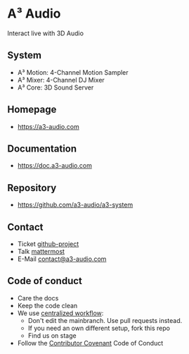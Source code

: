 <!--
SPDX-FileCopyrightText: 2023 A3 Audio UG (haftungsbeschränkt) <contact@a3-audio.com>

SPDX-License-Identifier: GPL-3.0-or-later
-->

# A³ Audio
Interact live with 3D Audio

## System
- A³ Motion: 4-Channel Motion Sampler
- A³ Mixer: 4-Channel DJ Mixer
- A³ Core: 3D Sound Server

## Homepage
- https://a3-audio.com

## Documentation
- https://doc.a3-audio.com

## Repository
- https://github.com/a3-audio/a3-system

## Contact
- Ticket [github-project](https://github.com/orgs/a3-audio/projects/1)
- Talk [mattermost](https://talk.a3-audio.com/ambisonics)
- E-Mail [contact@a3-audio.com](mailto:contact@a3-audio.com)

## Code of conduct
- Care the docs
- Keep the code clean
- We use [centralized workflow](https://www.git-scm.com/book/en/v2/Distributed-Git-Distributed-Workflows):
  - Don't edit the mainbranch. Use pull requests instead.
  - If you need an own different setup, fork this repo
  - Find us on stage
- Follow the <a href="https://contributor-covenant.org/">Contributor Covenant</a> Code of Conduct
